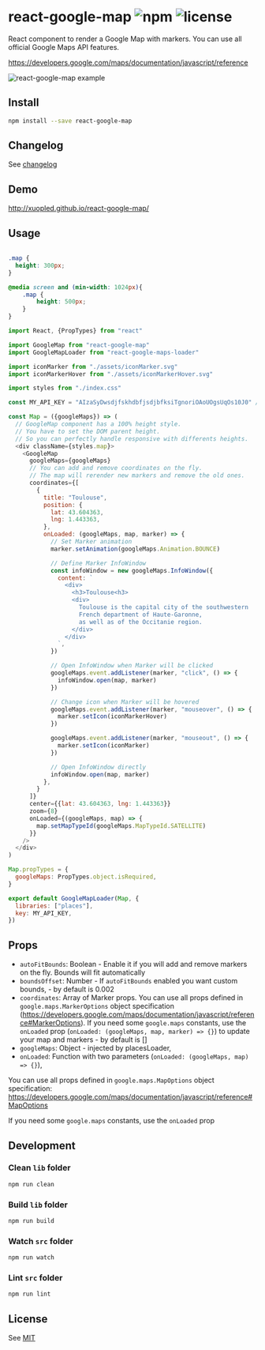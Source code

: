 # react-google-map ![npm](https://img.shields.io/npm/v/react-google-map.svg) ![license](https://img.shields.io/npm/l/react-google-map.svg)

React component to render a Google Map with markers.
You can use all official Google Maps API features.

https://developers.google.com/maps/documentation/javascript/reference

![react-google-map example](/screenshots/react-google-map-exemple.png)

## Install

```sh
npm install --save react-google-map
```

## Changelog

See [changelog](./CHANGELOG.md)

## Demo

<http://xuopled.github.io/react-google-map/>

## Usage
```css

.map {
  height: 300px;
}

@media screen and (min-width: 1024px){
    .map {
        height: 500px;
    }
}
```

```js
import React, {PropTypes} from "react"

import GoogleMap from "react-google-map"
import GoogleMapLoader from "react-google-maps-loader"

import iconMarker from "./assets/iconMarker.svg"
import iconMarkerHover from "./assets/iconMarkerHover.svg"

import styles from "./index.css"

const MY_API_KEY = "AIzaSyDwsdjfskhdbfjsdjbfksiTgnoriOAoUOgsUqOs10J0" // fake

const Map = ({googleMaps}) => (
  // GoogleMap component has a 100% height style.
  // You have to set the DOM parent height.
  // So you can perfectly handle responsive with differents heights.
  <div className={styles.map}>
    <GoogleMap
      googleMaps={googleMaps}
      // You can add and remove coordinates on the fly.
      // The map will rerender new markers and remove the old ones.
      coordinates={[
        {
          title: "Toulouse",
          position: {
            lat: 43.604363,
            lng: 1.443363,
          },
          onLoaded: (googleMaps, map, marker) => {
            // Set Marker animation
            marker.setAnimation(googleMaps.Animation.BOUNCE)

            // Define Marker InfoWindow
            const infoWindow = new googleMaps.InfoWindow({
              content: `
                <div>
                  <h3>Toulouse<h3>
                  <div>
                    Toulouse is the capital city of the southwestern
                    French department of Haute-Garonne,
                    as well as of the Occitanie region.
                  </div>
                </div>
              `,
            })

            // Open InfoWindow when Marker will be clicked
            googleMaps.event.addListener(marker, "click", () => {
              infoWindow.open(map, marker)
            })

            // Change icon when Marker will be hovered
            googleMaps.event.addListener(marker, "mouseover", () => {
              marker.setIcon(iconMarkerHover)
            })

            googleMaps.event.addListener(marker, "mouseout", () => {
              marker.setIcon(iconMarker)
            })

            // Open InfoWindow directly
            infoWindow.open(map, marker)
          },
        }
      ]}
      center={{lat: 43.604363, lng: 1.443363}}
      zoom={8}
      onLoaded={(googleMaps, map) => {
        map.setMapTypeId(googleMaps.MapTypeId.SATELLITE)
      }}
    />
  </div>
)

Map.propTypes = {
  googleMaps: PropTypes.object.isRequired,
}

export default GoogleMapLoader(Map, {
  libraries: ["places"],
  key: MY_API_KEY,
})

```

## Props
  * `autoFitBounds`: Boolean - Enable it if you will add and remove markers on the fly. Bounds will fit automatically
  * `boundsOffset`: Number - If `autoFitBounds` enabled you want custom bounds, - by default is 0.002
  * `coordinates`: Array of Marker props. You can use all props defined in `google.maps.MarkerOptions` object specification (https://developers.google.com/maps/documentation/javascript/reference#MarkerOptions). If you need some `google.maps` constants, use the `onLoaded` prop (`onLoaded: (googleMaps, map, marker) => {}`) to update your map and markers - by default is []
  * `googleMaps`: Object - injected by placesLoader,
  * `onLoaded`: Function with two parameters (`onLoaded: (googleMaps, map) => {}`),

You can use all props defined in `google.maps.MapOptions` object specification:
https://developers.google.com/maps/documentation/javascript/reference#MapOptions

If you need some `google.maps` constants, use the `onLoaded` prop

## Development

### Clean `lib` folder

```js
npm run clean
```

### Build `lib` folder

```js
npm run build
```

### Watch `src` folder

```js
npm run watch
```

### Lint `src` folder

```js
npm run lint
```

## License

See [MIT](./LICENCE)
